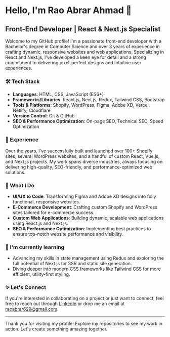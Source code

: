# Hello, I'm Rao Abrar Ahmad 👋

## Front-End Developer | React & Next.js Specialist

Welcome to my GitHub profile! I'm a passionate front-end developer with a Bachelor's degree in Computer Science and over 3 years of experience in crafting dynamic, responsive websites and web applications. Specializing in React and Next.js, I've developed a keen eye for detail and a strong commitment to delivering pixel-perfect designs and intuitive user experiences.

### 🛠 Tech Stack
- **Languages**: HTML, CSS, JavaScript (ES6+)
- **Frameworks/Libraries**: React.js, Next.js, Redux, Tailwind CSS, Bootstrap
- **Tools & Platforms**: Shopify, WordPress, Figma, Adobe XD, Vercel, Netlify, Cloudflare
- **Version Control**: Git & GitHub
- **SEO & Performance Optimization**: On-page SEO, Technical SEO, Speed Optimization

### 💼 Experience
Over the years, I've successfully built and launched over 100+ Shopify sites, several WordPress websites, and a handful of custom React, Vue.js, and Next.js projects. My work spans diverse industries, always focusing on delivering high-quality, SEO-friendly, and performance-optimized web solutions.

### 🚀 What I Do
- **UI/UX to Code**: Transforming Figma and Adobe XD designs into fully functional, responsive websites.
- **E-Commerce Development**: Crafting custom Shopify and WordPress sites tailored for e-commerce success.
- **Custom Web Applications**: Building dynamic, scalable web applications using React.js and Next.js.
- **SEO & Performance Optimization**: Implementing best practices to ensure top-notch website performance and visibility.

### 🌱 I'm currently learning
- Advancing my skills in state management using Redux and exploring the full potential of Next.js for SSR and static site generation.
- Diving deeper into modern CSS frameworks like Tailwind CSS for more efficient, utility-first styling.

### ✨ Let's Connect
If you're interested in collaborating on a project or just want to connect, feel free to reach out through [LinkedIn](https://www.linkedin.com/in/rao-abrar-ahmad/) or drop me an email at [raoabrar629@gmail.com](mailto:raoabrar629@gmail.com).

---

Thank you for visiting my profile! Explore my repositories to see my work in action. Let's create something amazing together.
